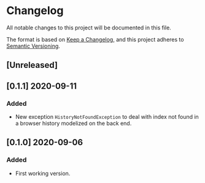 # Changelog

All notable changes to this project will be documented in this file.

The format is based on [Keep a Changelog](https://keepachangelog.com/en/1.0.0/),
and this project adheres to [Semantic Versioning](https://semver.org/spec/v2.0.0.html).

## [Unreleased]

## [0.1.1] 2020-09-11

### Added

- New exception `HistoryNotFoundException` to deal with index not found in a browser history modelized on the back end.

## [0.1.0] 2020-09-06

### Added

- First working version.
